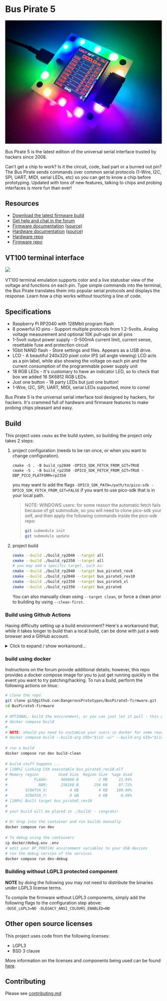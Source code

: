 # Bus Pirate 5

![](./img/bp5rev10-cover-angle.jpg)

Bus Pirate 5 is the latest edition of the universal serial interface trusted by hackers since 2008.

Can't get a chip to work? Is it the circuit, code, bad part or a burned out pin? The Bus Pirate sends commands over common serial protocols (1-Wire, I2C, SPI, UART, MIDI, serial LEDs, etc) so you can get to know a chip before prototyping. Updated with tons of new features, talking to chips and probing interfaces is more fun than ever!

## Resources

- [Download the latest firmware build](https://forum.buspirate.com/t/bus-pirate-5-auto-build-main-branch/20/99999)
- [Get help and chat in the forum](https://forum.buspirate.com/)
- [Firmware documentation](https://firmware.buspirate.com/) ([source](https://github.com/DangerousPrototypes/BusPirate5-docs-firmware))
- [Hardware documentation](https://hardware.buspirate.com/) ([source](https://github.com/DangerousPrototypes/BusPirate5-docs-hardware))
- [Hardware repo](https://github.com/DangerousPrototypes/BusPirate5-hardware)
- [Firmware repo](https://github.com/DangerousPrototypes/BusPirate5-firmware)

## VT100 terminal interface

![](./img/teraterm-done.png)

VT100 terminal emulation supports color and a live statusbar view of the voltage and functions on each pin. Type simple commands into the terminal, the Bus Pirate translates them into popular serial protocols and displays the response. Learn how a chip works without touching a line of code.

## Specifications

- Raspberry Pi RP2040 with 128Mbit program flash
- 8 powerful IO pins - Support multiple protocols from 1.2-5volts. Analog voltage measurement and optional 10K pull-ups on all pins
- 1-5volt output power supply - 0-500mA current limit, current sense, resettable fuse and protection circuit
- 1Gbit NAND flash - Store settings and files. Appears as a USB drive.
- LCD - A beautiful 240x320 pixel color IPS (all angle viewing) LCD acts as a pin label, while also showing the voltage on each pin and the current consumption of the programmable power supply unit
- 18 RGB LEDs - It's customary to have an indicator LED, so to check that box we added 16 SK6812 RGB LEDs.
- Just one button - 18 party LEDs but just one button!
- 1-Wire, I2C, SPI, UART, MIDI, serial LEDs supported, more to come!

Bus Pirate 5 is the universal serial interface tool designed by hackers, for hackers. It's crammed full of hardware and firmware features to make probing chips pleasant and easy.  

## Build

This project uses `cmake` as the build system, so building the project only takes 2 steps:
1. project configuration (needs to be ran once, or when you want to change configuration).  
    ```
    cmake -S . -B build_rp2040 -DPICO_SDK_FETCH_FROM_GIT=TRUE
    cmake -S . -B build_rp2350 -DPICO_SDK_FETCH_FROM_GIT=TRUE -DBP_PICO_PLATFORM=rp2350
    ```
    you may want to add the flags `-DPICO_SDK_PATH=/path/to/pico-sdk -DPICO_SDK_FETCH_FROM_GIT=FALSE` if you want to use pico-sdk that is in your local path.  
    > NOTE: WINDOWS users: for some reason the automatic fetch fails because of git submodule, so you will need to clone pico-sdk your self, and then
    > apply the following commands inside the pico-sdk repo:  
    > ```bash
    > git submodule init
    > git submodule update
    > ```
    
2. project build
    ```bash
    cmake --build ./build_rp2040 --target all
    cmake --build ./build_rp2350 --target all
    # you may add a specific target, such as:
    cmake --build ./build_rp2040 --target bus_pirate5_rev8
    cmake --build ./build_rp2040 --target bus_pirate5_rev10
    cmake --build ./build_rp2350 --target bus_pirate5_xl
    cmake --build ./build_rp2350 --target bus_pirate6
    ```
    You can also manually clean using `--target clean`, or
    force a clean prior to building by using `--clean-first`.

### Build using Github Actions

Having difficulty setting up a build environment?  Here's a
workaround that, while it takes longer to build than a local build,
can be done with just a web browser and a GitHub account.

<details><summary>Click to expand / show workaround...</summary><P/>

Example:
1. Presume you've forked the repository into your GitHub account, and have a local branch you've named `fix_branch` with your changes.
1. Next, click on the `Actions` tab (near top of the UI, to the right of `<> Code` and `Pull Requests`
1. If this is the first time you've done this, you may need to authorize the github actions to run on your fork.  This is a one-time operation.
1. Otherwise, click on the `CMake` workflow listed on the left.
1. Note that the page will say, `This workflow has a workflow_run event trigger.`  That means you can run the action manually on a branch of your choice.
1. Click the `Run workflow` button, select the branch you created (e.g., `fix_branch`), and click the `Run workflow` button.
1. Wait a few seconds, then refresh the page, and you should see the workflow running.  It may take a few minutes to complete (e.g., **4-7 minutes** is normal.)
1. Once the workflow completes (shows green checkmark), click on the job to see details.  At the bottom of the page should be the generated artifacts, with download links.
1. Download the artifact of interest. BP5 firmware can be found in `firmware-rp2040-*`, while the BP5XL and BP6 firmwares can be found in `firmware-rp2350-*`.

That's it!  You now have a firmware build without having to have installed a local build environment.

</details>

### build using docker

Instructions on the forum provide additional details; however, this repo provides a docker compose image for you to just get running quickly in the event you want to try patching/hacking.
To run a build, perform the following actions on linux:

```sh
# clone the repo
git clone git@github.com:DangerousPrototypes/BusPirate5-firmware.git
cd BusPirate5-firmware

# OPTIONAL: build the environment, or you can just let it pull - this will happen automatically in vscode using the devcontainers
# docker compose build
#
# NOTE: should you need to customize your users in docker for some reason:
# docker compose build --build-arg UID="$(id -u)" --build-arg GID="$(id -g)" --build-arg USERNAME="build" dev

# run a build
docker compose run dev build-clean

# build stuff happens ...
# [100%] Linking CXX executable bus_pirate5_rev10.elf
# Memory region         Used Size  Region Size  %age Used
#            FLASH:      460068 B         2 MB     21.94%
#              RAM:      256168 B       256 KB     97.72%
#        SCRATCH_X:          4 KB         4 KB    100.00%
#        SCRATCH_Y:          0 GB         4 KB      0.00%
# [100%] Built target bus_pirate5_rev10
#
# your build will be placed in ./build/ - congrats!

# Or drop into the container and run builds manually
docker compose run dev

# To debug using the containers
cp docker/debug.env .env
# edit your BP_PORT{#} environment variables to your USB devices
# run the debug version of the services
docker compose run dev-debug
```

### Building without LGPL3 protected component
**NOTE** by doing the following you may not need to distribute the binaries under LGPL3 license terms. 

To compile the firmware without LGPL3 components, simply add the following flags to the configuration step above:  
`-DUSE_LGPL3=NO -DLEGACY_ANSI_COLOURS_ENABLED=NO`

## Other open source licenses

This project uses code from the following licenses:  
* LGPL3  
* BSD 3 clause 

More information on the licenses and components being used can be found [here](docs/licenses.md).  

## Contributing
Please see [contributing.md](docs/contributing.md)



